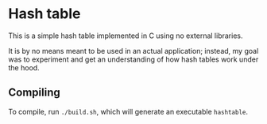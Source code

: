 # Hash table

This is a simple hash table implemented in C using no external libraries.

It is by no means meant to be used in an actual application; instead, my goal was to experiment and get an understanding of how hash tables work under the hood.

## Compiling

To compile, run `./build.sh`, which will generate an executable `hashtable`.


